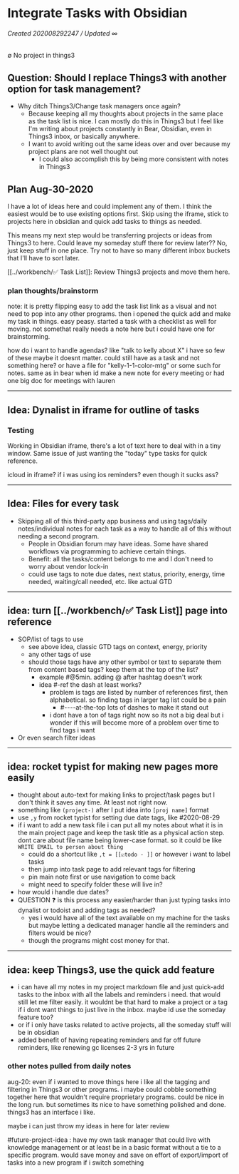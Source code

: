 # Integrate Tasks with Obsidian
###### Created 202008292247 / Updated ∞
∅ No project in things3

## Question: Should I replace Things3 with another option for task management?
- Why ditch Things3/Change task managers once again?
	- Because keeping all my thoughts about projects in the same place as the task list is nice. I can mostly do this in Things3 but I feel like I'm writing about projects constantly in Bear, Obsidian, even in Things3 inbox, or basically anywhere.
	- I want to avoid writing out the same ideas over and over because my project plans are not well thought out
		- I could also accomplish this by being more consistent with notes in Things3

## Plan Aug-30-2020
I have a lot of ideas here and could implement any of them. I think the easiest would be to use existing options first. Skip using the iframe, stick to projects here in obsidian and quick add tasks to things as needed.

This means my next step would be transferring projects or ideas from Things3 to here. Could leave my someday stuff there for review later?? No, just keep stuff in one place. Try not to have so many different inbox buckets that I'll have to sort later.

[[../workbench/✅ Task List]]: Review Things3 projects and move them here.

### plan thoughts/brainstorm
note: it is pretty flipping easy to add the task list link as a visual and not need to pop into any other programs. then i opened the quick add and make my task in things. easy peasy. started a task with a checklist as well for moving. not somethat really needs a note here but i could have one for brainstorming. 

how do i want to handle agendas? like "talk to kelly about X"
i have so few of these maybe it doesnt matter. could still have as a task and not something here? or have a file for "kelly-1-1-color-mtg" or some such for notes. same as in bear when id make a new note for every meeting or had one big doc for meetings with lauren



---




## Idea: Dynalist in iframe for outline of tasks
### Testing
Working in Obsidian iframe, there's a lot of text here to deal with in a tiny window. Same issue of just wanting the "today" type tasks for quick reference.

icloud in iframe? if i was using ios reminders? even though it sucks ass?

---

## Idea: Files for every task 
- Skipping all of this third-party app business and using tags/daily notes/individual notes for each task as a way to handle all of this without needing a second program.
	- People in Obsidian forum may have ideas. Some have shared workflows via programming to achieve certain things.
	- Benefit: all the tasks/content belongs to me and I don't need to worry about vendor lock-in
	- could use tags to note due dates, next status, priority, energy, time needed, waiting/call needed, etc. like actual GTD




---


## idea: turn [[../workbench/✅ Task List]] page into reference 
- SOP/list of tags to use
	- see above idea, classic GTD tags on context, energy, priority
	- any other tags of use
	- should those tags have any other symbol or text to separate them from content based tags? keep them at the top of the list?
		- example #@5min. adding @ after hashtag doesn't work
		- idea #-ref the dash at least works?
			- problem is tags are listed by number of references first, then alphabetical. so finding tags in larger tag list could be a pain
				- #----at-the-top lots of dashes to make it stand out
			- i dont have a ton of tags right now so its not a big deal but i wonder if this will become more of a problem over time to find tags i want
- Or even search filter ideas

---



## idea: rocket typist for making new pages more easily
- thought about auto-text for making links to project/task pages but I don't think it saves any time. At least not right now.
- something like `(project-)` after I put idea into `[proj name]` format
-  use `,y` from rocket typist for setting due date tags, like #2020-08-29
- if i want to add a new task file i can put all my notes about what it is in the main project page and keep the task title as a physical action step. dont care about file name being lower-case format. so it could be like `WRITE EMAIL to person about thing`
	- could do a shortcut like `,t = [[☑️todo - ]]` or however i want to label tasks
	- then jump into task page to add relevant tags for filtering
	- pin main note first or use navigation to come back
	- might need to specify folder these will live in?
- how would i handle due dates?
- QUESTION ❓ is this process any easier/harder than just typing tasks into dynalist or todoist and adding tags as needed?
	- yes i would have all of the text available on my machine for the tasks but maybe letting a dedicated manager handle all the reminders and filters would be nice?
	- though the programs might cost money for that.


---


## idea: keep Things3, use the quick add feature
- i can have all my notes in my project markdown file and just quick-add tasks to the inbox with all the labels and reminders i need. that would still let me filter easily. it wouldnt be that hard to make a project or a tag if i dont want things to just live in the inbox. maybe id use the someday feature too?
- or if i only have tasks related to active projects, all the someday stuff will be in obsidian
- added benefit of having repeating reminders and far off future reminders, like renewing gc licenses 2-3 yrs in future


### other notes pulled from daily notes
aug-20: even if i wanted to move things here i like all the tagging and filtering in Things3 or other programs. i maybe could cobble something together here that wouldn't require proprietary programs. could be nice in the long run. but sometimes its nice to have something polished and done. things3 has an interface i like.

maybe i can just throw my ideas in here for later review

#future-project-idea : have my own task manager that could live with knowledge management or at least be in a basic format without a tie to a specific program. would save money and save on effort of export/import of tasks into a new program if i switch something





